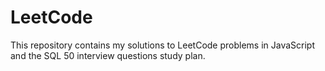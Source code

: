 # LeetCode

This repository contains my solutions to LeetCode problems in JavaScript and the SQL 50 interview questions study plan.
